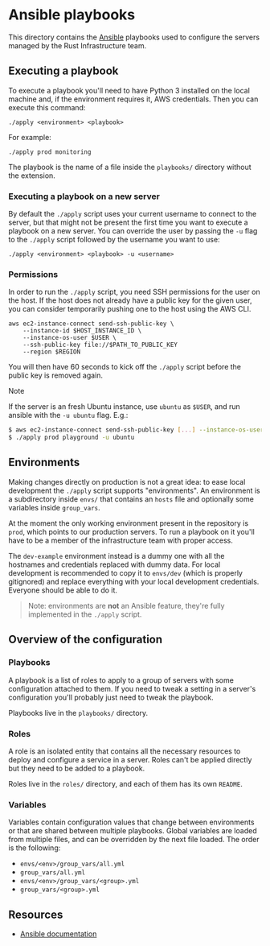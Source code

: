 # Ansible playbooks

This directory contains the [Ansible] playbooks used to configure the servers
managed by the Rust Infrastructure team.

## Executing a playbook

To execute a playbook you'll need to have Python 3 installed on the local
machine and, if the environment requires it, AWS credentials. Then you can
execute this command:

```
./apply <environment> <playbook>
```

For example:

```
./apply prod monitoring
```

The playbook is the name of a file inside the `playbooks/` directory without
the extension.

### Executing a playbook on a new server

By default the `./apply` script uses your current username to connect to the
server, but that might not be present the first time you want to execute a
playbook on a new server. You can override the user by passing the `-u` flag to
the `./apply` script followed by the username you want to use:

```
./apply <environment> <playbook> -u <username>
```

### Permissions

In order to run the `./apply` script, you need SSH permissions for the user
on the host. If the host does not already have a public key for the given
user, you can consider temporarily pushing one to the host using the AWS CLI.

```
aws ec2-instance-connect send-ssh-public-key \
    --instance-id $HOST_INSTANCE_ID \
    --instance-os-user $USER \
    --ssh-public-key file://$PATH_TO_PUBLIC_KEY
    --region $REGION
```

You will then have 60 seconds to kick off the `./apply` script before the
public key is removed again.

> [!NOTE]
> If the server is an fresh Ubuntu instance, use `ubuntu` as `$USER`, and
> run ansible with the `-u ubuntu` flag.
> E.g.:
>
> ```sh
> $ aws ec2-instance-connect send-ssh-public-key [...] --instance-os-user 'ubuntu' [...]
> $ ./apply prod playground -u ubuntu
> ```

## Environments

Making changes directly on production is not a great idea: to ease local
development the `./apply` script supports "environments". An environment is a
subdirectory inside `envs/` that contains an `hosts` file and optionally some
variables inside `group_vars`.

At the moment the only working environment present in the repository is `prod`,
which points to our production servers. To run a playbook on it you'll have to
be a member of the infrastructure team with proper access.

The `dev-example` environment instead is a dummy one with all the hostnames and
credentials replaced with dummy data. For local development is recommended to
copy it to `envs/dev` (which is properly gitignored) and replace everything
with your local development credentials. Everyone should be able to do it.

> Note: environments are **not** an Ansible feature, they're fully implemented
> in the `./apply` script.

## Overview of the configuration

### Playbooks

A playbook is a list of roles to apply to a group of servers with some
configuration attached to them. If you need to tweak a setting in a server's
configuration you'll probably just need to tweak the playbook.

Playbooks live in the `playbooks/` directory.

### Roles

A role is an isolated entity that contains all the necessary resources to
deploy and configure a service in a server. Roles can't be applied directly but
they need to be added to a playbook.

Roles live in the `roles/` directory, and each of them has its own `README`.

### Variables

Variables contain configuration values that change between environments or that
are shared between multiple playbooks. Global variables are loaded from
multiple files, and can be overridden by the next file loaded. The order is the
following:

* `envs/<env>/group_vars/all.yml`
* `group_vars/all.yml`
* `envs/<env>/group_vars/<group>.yml`
* `group_vars/<group>.yml`

## Resources

* [Ansible documentation][Ansible]

[Ansible]: https://docs.ansible.com/ansible/
[op]: https://app-updates.agilebits.com/product_history/CLI
